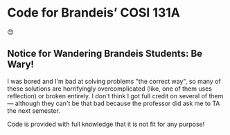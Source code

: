 # Code for Brandeis’ COSI 131A

😊

## Notice for Wandering Brandeis Students: Be Wary!

I was bored and I'm bad at solving problems "the correct way", so many of these solutions are horrifyingly overcomplicated (like, one of them uses reflection) or broken entirely. I don't think I got full credit on several of them — although they can't be that bad because the professor did ask me to TA the next semester.

Code is provided with full knowledge that it is not fit for any purpose!
